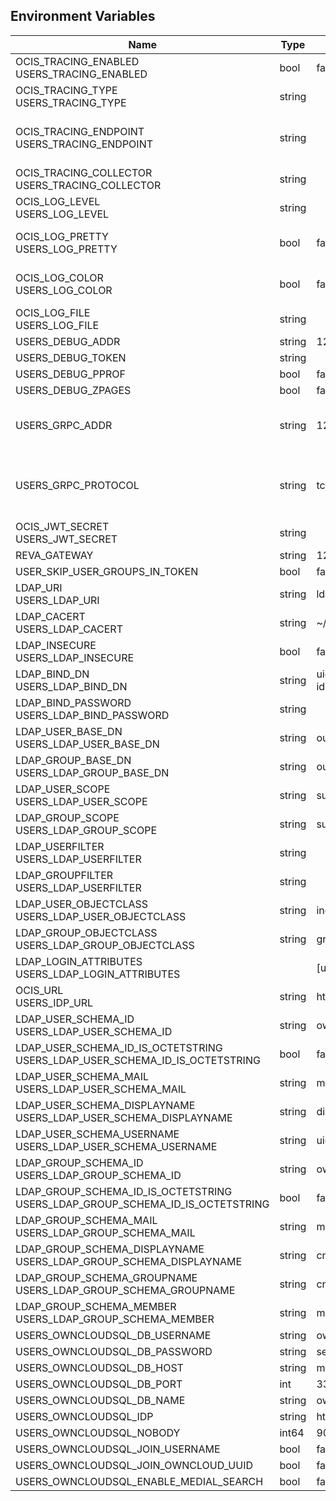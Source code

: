 ## Environment Variables

| Name | Type | Default Value | Description |
|------|------|---------------|-------------|
| OCIS_TRACING_ENABLED<br/>USERS_TRACING_ENABLED | bool | false | Activates tracing.|
| OCIS_TRACING_TYPE<br/>USERS_TRACING_TYPE | string |  | |
| OCIS_TRACING_ENDPOINT<br/>USERS_TRACING_ENDPOINT | string |  | The endpoint to the tracing collector.|
| OCIS_TRACING_COLLECTOR<br/>USERS_TRACING_COLLECTOR | string |  | |
| OCIS_LOG_LEVEL<br/>USERS_LOG_LEVEL | string |  | The log level.|
| OCIS_LOG_PRETTY<br/>USERS_LOG_PRETTY | bool | false | Activates pretty log output.|
| OCIS_LOG_COLOR<br/>USERS_LOG_COLOR | bool | false | Activates colorized log output.|
| OCIS_LOG_FILE<br/>USERS_LOG_FILE | string |  | The target log file.|
| USERS_DEBUG_ADDR | string | 127.0.0.1:9145 | |
| USERS_DEBUG_TOKEN | string |  | |
| USERS_DEBUG_PPROF | bool | false | |
| USERS_DEBUG_ZPAGES | bool | false | |
| USERS_GRPC_ADDR | string | 127.0.0.1:9144 | The address of the grpc service.|
| USERS_GRPC_PROTOCOL | string | tcp | The transport protocol of the grpc service.|
| OCIS_JWT_SECRET<br/>USERS_JWT_SECRET | string |  | |
| REVA_GATEWAY | string | 127.0.0.1:9142 | |
| USER_SKIP_USER_GROUPS_IN_TOKEN | bool | false | |
| LDAP_URI<br/>USERS_LDAP_URI | string | ldaps://localhost:9235 | |
| LDAP_CACERT<br/>USERS_LDAP_CACERT | string | ~/.ocis/idm/ldap.crt | |
| LDAP_INSECURE<br/>USERS_LDAP_INSECURE | bool | false | |
| LDAP_BIND_DN<br/>USERS_LDAP_BIND_DN | string | uid=reva,ou=sysusers,o=libregraph-idm | |
| LDAP_BIND_PASSWORD<br/>USERS_LDAP_BIND_PASSWORD | string |  | |
| LDAP_USER_BASE_DN<br/>USERS_LDAP_USER_BASE_DN | string | ou=users,o=libregraph-idm | |
| LDAP_GROUP_BASE_DN<br/>USERS_LDAP_GROUP_BASE_DN | string | ou=groups,o=libregraph-idm | |
| LDAP_USER_SCOPE<br/>USERS_LDAP_USER_SCOPE | string | sub | |
| LDAP_GROUP_SCOPE<br/>USERS_LDAP_GROUP_SCOPE | string | sub | |
| LDAP_USERFILTER<br/>USERS_LDAP_USERFILTER | string |  | |
| LDAP_GROUPFILTER<br/>USERS_LDAP_USERFILTER | string |  | |
| LDAP_USER_OBJECTCLASS<br/>USERS_LDAP_USER_OBJECTCLASS | string | inetOrgPerson | |
| LDAP_GROUP_OBJECTCLASS<br/>USERS_LDAP_GROUP_OBJECTCLASS | string | groupOfNames | |
| LDAP_LOGIN_ATTRIBUTES<br/>USERS_LDAP_LOGIN_ATTRIBUTES |  | [uid mail] | |
| OCIS_URL<br/>USERS_IDP_URL | string | https://localhost:9200 | |
| LDAP_USER_SCHEMA_ID<br/>USERS_LDAP_USER_SCHEMA_ID | string | ownclouduuid | |
| LDAP_USER_SCHEMA_ID_IS_OCTETSTRING<br/>USERS_LDAP_USER_SCHEMA_ID_IS_OCTETSTRING | bool | false | |
| LDAP_USER_SCHEMA_MAIL<br/>USERS_LDAP_USER_SCHEMA_MAIL | string | mail | |
| LDAP_USER_SCHEMA_DISPLAYNAME<br/>USERS_LDAP_USER_SCHEMA_DISPLAYNAME | string | displayname | |
| LDAP_USER_SCHEMA_USERNAME<br/>USERS_LDAP_USER_SCHEMA_USERNAME | string | uid | |
| LDAP_GROUP_SCHEMA_ID<br/>USERS_LDAP_GROUP_SCHEMA_ID | string | ownclouduuid | |
| LDAP_GROUP_SCHEMA_ID_IS_OCTETSTRING<br/>USERS_LDAP_GROUP_SCHEMA_ID_IS_OCTETSTRING | bool | false | |
| LDAP_GROUP_SCHEMA_MAIL<br/>USERS_LDAP_GROUP_SCHEMA_MAIL | string | mail | |
| LDAP_GROUP_SCHEMA_DISPLAYNAME<br/>USERS_LDAP_GROUP_SCHEMA_DISPLAYNAME | string | cn | |
| LDAP_GROUP_SCHEMA_GROUPNAME<br/>USERS_LDAP_GROUP_SCHEMA_GROUPNAME | string | cn | |
| LDAP_GROUP_SCHEMA_MEMBER<br/>USERS_LDAP_GROUP_SCHEMA_MEMBER | string | member | |
| USERS_OWNCLOUDSQL_DB_USERNAME | string | owncloud | |
| USERS_OWNCLOUDSQL_DB_PASSWORD | string | secret | |
| USERS_OWNCLOUDSQL_DB_HOST | string | mysql | |
| USERS_OWNCLOUDSQL_DB_PORT | int | 3306 | |
| USERS_OWNCLOUDSQL_DB_NAME | string | owncloud | |
| USERS_OWNCLOUDSQL_IDP | string | https://localhost:9200 | |
| USERS_OWNCLOUDSQL_NOBODY | int64 | 90 | |
| USERS_OWNCLOUDSQL_JOIN_USERNAME | bool | false | |
| USERS_OWNCLOUDSQL_JOIN_OWNCLOUD_UUID | bool | false | |
| USERS_OWNCLOUDSQL_ENABLE_MEDIAL_SEARCH | bool | false | |